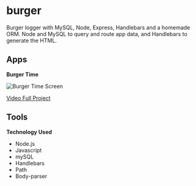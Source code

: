 # burger
Burger logger with MySQL, Node, Express, Handlebars and a homemade ORM. Node and MySQL to query and route app data, and Handlebars to generate the HTML.

## Apps ##

**Burger Time**

![Burger Time Screen](./assets/images/burgertimeReadme.jpg)

[Video Full Project](https://lindnerdesign.github.io)

## Tools ##

**Technology Used**
* Node.js
* Javascript
* mySQL
* Handlebars
* Path
* Body-parser
